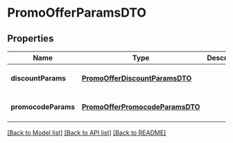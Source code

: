 # PromoOfferParamsDTO
## Properties

| Name | Type | Description | Notes |
|------------ | ------------- | ------------- | -------------|
| **discountParams** | [**PromoOfferDiscountParamsDTO**](PromoOfferDiscountParamsDTO.md) |  | [optional] [default to null] |
| **promocodeParams** | [**PromoOfferPromocodeParamsDTO**](PromoOfferPromocodeParamsDTO.md) |  | [optional] [default to null] |

[[Back to Model list]](../README.md#documentation-for-models) [[Back to API list]](../README.md#documentation-for-api-endpoints) [[Back to README]](../README.md)


